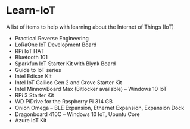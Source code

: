 # Learn-IoT

A list of items to help with learning about the Internet of Things (IoT)
* Practical Reverse Engineering 
* LoRaOne IoT Development Board
* RPi IoT HAT
* Bluetooth 101
* Sparkfun IoT Starter Kit with Blynk Board
* Guide to IoT series
* Intel Edison Kit
* Intel IoT Galileo Gen 2 and Grove Starter Kit
* Intel MinnowBoard Max (Bitlocker available) – Windows 10 IoT
* RPi 3 Starter Kit
* WD PiDrive for the Raspberry Pi 314 GB
* Onion Omega – BLE Expansion, Ethernet Expansion, Expansion Dock
* Dragonboard 410C – Windows 10 IoT, Ubuntu Core
* Azure IoT Kit
